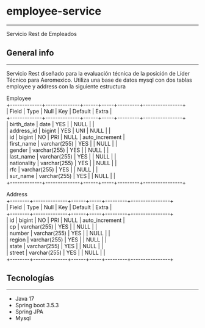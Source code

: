 # employee-service  
***
Servicio Rest de Empleados

## General info 
***
Servicio Rest diseñado para la evaluación técnica de la posición de Líder Técnico para Aeromexico.
Utiliza una base de datos mysql con dos tablas employee y address con la siguiente estructura

Employee  
+-------------+--------------+------+-----+---------+----------------+  
| Field       | Type         | Null | Key | Default | Extra          |  
+-------------+--------------+------+-----+---------+----------------+  
| birth_date  | date         | YES  |     | NULL    |                |  
| address_id  | bigint       | YES  | UNI | NULL    |                |  
| id          | bigint       | NO   | PRI | NULL    | auto_increment |  
| first_name  | varchar(255) | YES  |     | NULL    |                |  
| gender      | varchar(255) | YES  |     | NULL    |                |  
| last_name   | varchar(255) | YES  |     | NULL    |                |  
| nationality | varchar(255) | YES  |     | NULL    |                |  
| rfc         | varchar(255) | YES  |     | NULL    |                |  
| sur_name    | varchar(255) | YES  |     | NULL    |                |  
+-------------+--------------+------+-----+---------+----------------+  

Address  
+--------+--------------+------+-----+---------+----------------+  
| Field  | Type         | Null | Key | Default | Extra          |  
+--------+--------------+------+-----+---------+----------------+  
| id     | bigint       | NO   | PRI | NULL    | auto_increment |  
| cp     | varchar(255) | YES  |     | NULL    |                |  
| number | varchar(255) | YES  |     | NULL    |                |  
| region | varchar(255) | YES  |     | NULL    |                |  
| state  | varchar(255) | YES  |     | NULL    |                |  
| street | varchar(255) | YES  |     | NULL    |                |  
+--------+--------------+------+-----+---------+----------------+  

## Tecnologías
***
* Java 17
* Spring boot 3.5.3
* Spring JPA
* Mysql

